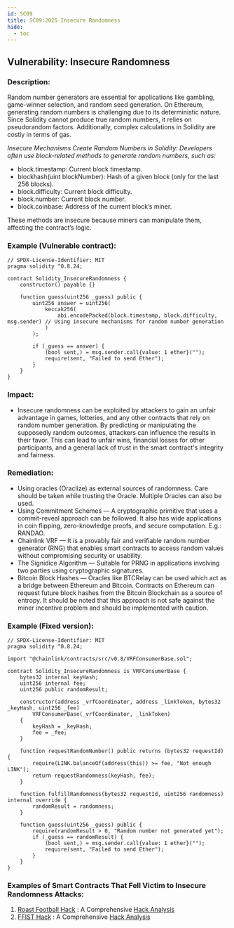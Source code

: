 ```yaml
---
id: SC09
title: SC09:2025 Insecure Randomness
hide:
  - toc
---
```


## Vulnerability: Insecure Randomness

### Description:
Random number generators are essential for applications like gambling, game-winner selection, and random seed generation. On Ethereum, generating random numbers is challenging due to its deterministic nature. Since Solidity cannot produce true random numbers, it relies on pseudorandom factors. Additionally, complex calculations in Solidity are costly in terms of gas.

*Insecure Mechanisms Create Random Numbers in Solidity: Developers often use block-related methods to generate random numbers, such as:*
  - block.timestamp: Current block timestamp.
  - blockhash(uint blockNumber): Hash of a given block (only for the last 256 blocks).
  - block.difficulty: Current block difficulty.
  - block.number: Current block number.
  - block.coinbase: Address of the current block’s miner.
    
These methods are insecure because miners can manipulate them, affecting the contract’s logic.

### Example (Vulnerable contract):
```
// SPDX-License-Identifier: MIT
pragma solidity ^0.8.24;

contract Solidity_InsecureRandomness {
    constructor() payable {}

    function guess(uint256 _guess) public {
        uint256 answer = uint256(
            keccak256(
                abi.encodePacked(block.timestamp, block.difficulty, msg.sender) // Using insecure mechanisms for random number generation
            ) 
        );

        if (_guess == answer) {
            (bool sent,) = msg.sender.call{value: 1 ether}("");
            require(sent, "Failed to send Ether");
        }
    }
}
```
### Impact:
- Insecure randomness can be exploited by attackers to gain an unfair advantage in games, lotteries, and any other contracts that rely on random number generation. By predicting or manipulating the supposedly random outcomes, attackers can influence the results in their favor. This can lead to unfair wins, financial losses for other participants, and a general lack of trust in the smart contract's integrity and fairness. 

### Remediation:
- Using oracles (Oraclize) as external sources of randomness. Care should be taken while trusting the Oracle. Multiple Oracles can also be used.
- Using Commitment Schemes — A cryptographic primitive that uses a commit-reveal approach can be followed. It also has wide applications in coin flipping, zero-knowledge proofs, and secure computation. E.g.: RANDAO.
- Chainlink VRF — It is a provably fair and verifiable random number generator (RNG) that enables smart contracts to access random values without compromising security or usability.
- The Signidice Algorithm — Suitable for PRNG in applications involving two parties using cryptographic signatures.
- Bitcoin Block Hashes — Oracles like BTCRelay can be used which act as a bridge between Ethereum and Bitcoin. Contracts on Ethereum can request future block hashes from the Bitcoin Blockchain as a source of entropy. It should be noted that this approach is not safe against the miner incentive problem and should be implemented with caution.

### Example (Fixed version):

```
// SPDX-License-Identifier: MIT
pragma solidity ^0.8.24;

import "@chainlink/contracts/src/v0.8/VRFConsumerBase.sol";

contract Solidity_InsecureRandomness is VRFConsumerBase {
    bytes32 internal keyHash;
    uint256 internal fee;
    uint256 public randomResult;

    constructor(address _vrfCoordinator, address _linkToken, bytes32 _keyHash, uint256 _fee) 
        VRFConsumerBase(_vrfCoordinator, _linkToken) 
    {
        keyHash = _keyHash;
        fee = _fee;
    }

    function requestRandomNumber() public returns (bytes32 requestId) {
        require(LINK.balanceOf(address(this)) >= fee, "Not enough LINK");
        return requestRandomness(keyHash, fee);
    }

    function fulfillRandomness(bytes32 requestId, uint256 randomness) internal override {
        randomResult = randomness;
    }

    function guess(uint256 _guess) public {
        require(randomResult > 0, "Random number not generated yet");
        if (_guess == randomResult) {
            (bool sent,) = msg.sender.call{value: 1 ether}("");
            require(sent, "Failed to send Ether");
        }
    }
}
```

### Examples of Smart Contracts That Fell Victim to Insecure Randomness Attacks:
1. [Roast Football Hack](https://bscscan.com/address/0x26f1457f067bf26881f311833391b52ca871a4b5#code) : A Comprehensive [Hack Analysis](https://blog.solidityscan.com/roast-football-hack-analysis-e9316170c443)
2. [FFIST Hack](https://bscscan.com/address/0x80121da952a74c06adc1d7f85a237089b57af347#code) : A Comprehensive [Hack Analysis](https://blog.solidityscan.com/ffist-hack-analysis-9cb695c0fad9)